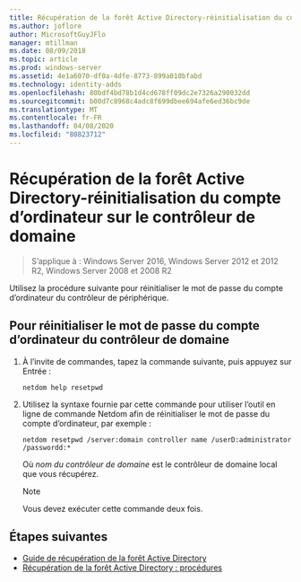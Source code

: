 ```yaml
---
title: Récupération de la forêt Active Directory-réinitialisation du compte d’ordinateur sur le contrôleur de domaine
ms.author: joflore
author: MicrosoftGuyJFlo
manager: mtillman
ms.date: 08/09/2018
ms.topic: article
ms.prod: windows-server
ms.assetid: 4e1a6070-df0a-4dfe-8773-899a010bfabd
ms.technology: identity-adds
ms.openlocfilehash: 80bdf4bd78b1d4cd678ff09dc2e7326a290032dd
ms.sourcegitcommit: b00d7c8968c4adc8f699dbee694afe6ed36bc9de
ms.translationtype: MT
ms.contentlocale: fr-FR
ms.lasthandoff: 04/08/2020
ms.locfileid: "80823712"
---
```

# <a name="ad-forest-recovery---resetting-the-computer-account-on-the-dc"></a>Récupération de la forêt Active Directory-réinitialisation du compte d’ordinateur sur le contrôleur de domaine

>S’applique à : Windows Server 2016, Windows Server 2012 et 2012 R2, Windows Server 2008 et 2008 R2

 Utilisez la procédure suivante pour réinitialiser le mot de passe du compte d’ordinateur du contrôleur de périphérique. 
  
## <a name="to-reset-the-computer-account-password-of-the-domain-controller"></a>Pour réinitialiser le mot de passe du compte d’ordinateur du contrôleur de domaine  

1. À l’invite de commandes, tapez la commande suivante, puis appuyez sur Entrée :  

   ```
   netdom help resetpwd  
   ```
  
2. Utilisez la syntaxe fournie par cette commande pour utiliser l’outil en ligne de commande Netdom afin de réinitialiser le mot de passe du compte d’ordinateur, par exemple :  

   ```
   netdom resetpwd /server:domain controller name /userD:administrator /passwordd:*  
   ```  
  
    Où *nom du contrôleur de domaine* est le contrôleur de domaine local que vous récupérez. 
  
   > [!NOTE]
   > Vous devez exécuter cette commande deux fois.
  
## <a name="next-steps"></a>Étapes suivantes

- [Guide de récupération de la forêt Active Directory](AD-Forest-Recovery-Guide.md)
- [Récupération de la forêt Active Directory : procédures](AD-Forest-Recovery-Procedures.md)
